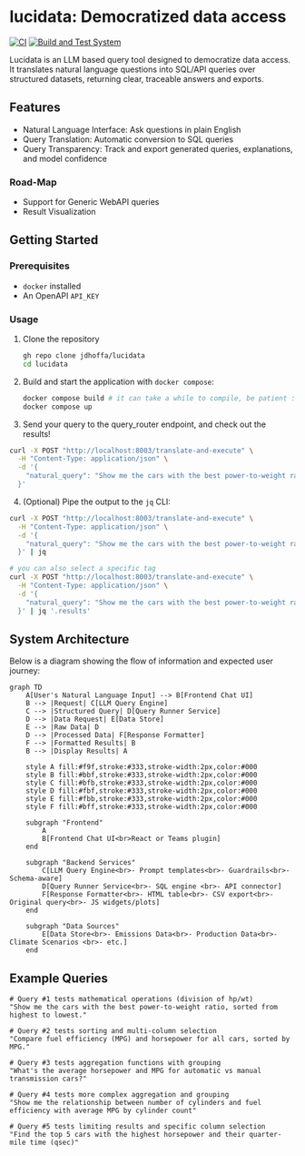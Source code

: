 # lucidata: Democratized data access
[![CI](https://github.com/jdhoffa/lucidata/actions/workflows/ci.yml/badge.svg)](https://github.com/jdhoffa/lucidata/actions/workflows/ci.yml)
[![Build and Test System](https://github.com/jdhoffa/lucidata/actions/workflows/build.yml/badge.svg)](https://github.com/jdhoffa/lucidata/actions/workflows/build.yml)

Lucidata is an LLM based query tool designed to democratize data access. It translates natural language questions into SQL/API queries over structured datasets, returning clear, traceable answers and exports.

## Features

- Natural Language Interface: Ask questions in plain English
- Query Translation: Automatic conversion to SQL queries
- Query Transparency: Track and export generated queries, explanations, and model confidence

### Road-Map

- Support for Generic WebAPI queries
- Result Visualization

## Getting Started

### Prerequisites

- `docker` installed
- An OpenAPI `API_KEY`

### Usage

1. Clone the repository
   ```bash
   gh repo clone jdhoffa/lucidata
   cd lucidata
   ```

2. Build and start the application with `docker compose`:
   ```bash
   docker compose build # it can take a while to compile, be patient :-)
   docker compose up
   ```

3. Send your query to the query_router endpoint, and check out the results!
``` bash
curl -X POST "http://localhost:8003/translate-and-execute" \
  -H "Content-Type: application/json" \
  -d '{
    "natural_query": "Show me the cars with the best power-to-weight ratio, sorted from highest to lowest"
  }'
```

4. (Optional) Pipe the output to the `jq` CLI:
``` bash
curl -X POST "http://localhost:8003/translate-and-execute" \
  -H "Content-Type: application/json" \
  -d '{
    "natural_query": "Show me the cars with the best power-to-weight ratio, sorted from highest to lowest"
  }' | jq

# you can also select a specific tag
curl -X POST "http://localhost:8003/translate-and-execute" \
  -H "Content-Type: application/json" \
  -d '{
    "natural_query": "Show me the cars with the best power-to-weight ratio, sorted from highest to lowest"
  }' | jq '.results'
```

## System Architecture

Below is a diagram showing the flow of information and expected user journey:

```mermaid
graph TD
    A[User's Natural Language Input] --> B[Frontend Chat UI]
    B --> |Request| C[LLM Query Engine]
    C --> |Structured Query| D[Query Runner Service]
    D --> |Data Request| E[Data Store]
    E --> |Raw Data| D
    D --> |Processed Data| F[Response Formatter]
    F --> |Formatted Results| B
    B --> |Display Results| A

    style A fill:#f9f,stroke:#333,stroke-width:2px,color:#000
    style B fill:#bbf,stroke:#333,stroke-width:2px,color:#000
    style C fill:#bfb,stroke:#333,stroke-width:2px,color:#000
    style D fill:#fbf,stroke:#333,stroke-width:2px,color:#000
    style E fill:#fbb,stroke:#333,stroke-width:2px,color:#000
    style F fill:#bff,stroke:#333,stroke-width:2px,color:#000

    subgraph "Frontend"
        A
        B[Frontend Chat UI<br>React or Teams plugin]
    end

    subgraph "Backend Services"
        C[LLM Query Engine<br>- Prompt templates<br>- Guardrails<br>- Schema-aware]
        D[Query Runner Service<br>- SQL engine <br>- API connector]
        F[Response Formatter<br>- HTML table<br>- CSV export<br>- Original query<br>- JS widgets/plots]
    end

    subgraph "Data Sources"
        E[Data Store<br>- Emissions Data<br>- Production Data<br>- Climate Scenarios <br>- etc.]
    end
```

## Example Queries

```
# Query #1 tests mathematical operations (division of hp/wt)
"Show me the cars with the best power-to-weight ratio, sorted from highest to lowest."

# Query #2 tests sorting and multi-column selection
"Compare fuel efficiency (MPG) and horsepower for all cars, sorted by MPG."

# Query #3 tests aggregation functions with grouping
"What's the average horsepower and MPG for automatic vs manual transmission cars?"

# Query #4 tests more complex aggregation and grouping
"Show me the relationship between number of cylinders and fuel efficiency with average MPG by cylinder count"

# Query #5 tests limiting results and specific column selection
"Find the top 5 cars with the highest horsepower and their quarter-mile time (qsec)"
```

